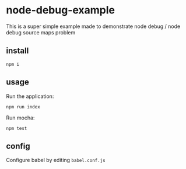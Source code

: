 # node-debug-example

This is a super simple example made to demonstrate node debug / node debug source maps problem 

## install

    npm i
    
## usage

Run the application:

    npm run index
    
Run mocha:

    npm test

## config

Configure babel by editing `babel.conf.js`

